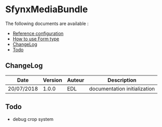 # SfynxMediaBundle

The following documents are available :

- [Reference configuration](configuration_reference.md)
- [How to use Form type](form_type.md)
- [ChangeLog](#changelog)
- [Todo](#todo)

## ChangeLog

| Date | Version | Auteur | Description |
| ------ | ----------- | ---- | ----------- |
| 20/07/2018   | 1.0.0 | EDL | documentation initialization|

## Todo

- debug crop system

